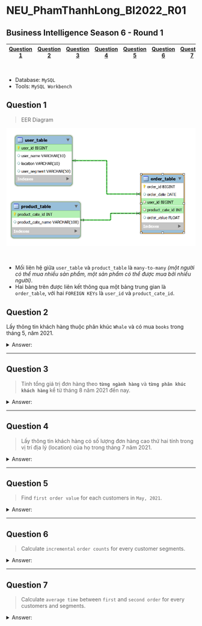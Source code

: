 # NEU_PhamThanhLong_BI2022_R01
## Business Intelligence Season 6 - Round 1

| [Question 1](#question-1) | [Question 2](#question-2) | [Question 3](#question-3) | [Question 4](#question-4) | [Question 5](#question-5) | [Question 6](#question-6) | [Question 7](#question-7) |
| :---: | :---: | :---: | :---: | :---: | :---: | :---: |
<br>

* Database: `MySQL`<br>
* Tools: `MySQL Workbench`

## Question 1
> EER Diagram

<p align="center">
	<img width="700" src="assets/db_diagram.png">
<p>
<br>

* Mối liên hệ giữa `user_table` và `product_table` là `many-to-many` _(một người có thể mua nhiều sản phẩm, một sản phẩm có thể được mua bởi nhiều người)_.
* Hai bảng trên được liên kết thông qua một bảng trung gian là `order_table`, với hai `FOREIGN KEYs` là `user_id` và `product_cate_id`.

## Question 2
Lấy thông tin khách hàng thuộc phân khúc `Whale` và có mua `books` trong tháng 5, năm 2021.

<details>
	<summary>Answer:</summary>

```sql
WITH m AS
	(SELECT *
	FROM order_table o
	LEFT JOIN product_table p USING(product_cate_id)
	LEFT JOIN user_table u USING(user_id))

SELECT
	user_id, user_name, location
FROM m
WHERE
	DATE_FORMAT(m.order_date, "%Y-%m") = "2021-05"
	AND m.product_cate_name = "books"
	AND m.user_segment = "Whale";
```

#### WITH clause
> `LEFT JOIN` three tables, with `order_table` on the most left.

#### WHERE clause
> Filter customers from `"Whale"` and buy `"books"` in June, 2021.
* `DATE_FORMAT()` converts all dates into "yyyy-mm".
* `AND` clause for conditions.

</details>

---
## Question 3
> Tính tổng giá trị đơn hàng theo **`từng ngành hàng`** và **`từng phân khúc khách hàng`** kể từ tháng 8 năm 2021 đến nay.

<details>
	<summary>Answer:</summary>

```sql
WITH m AS
	(SELECT *
	FROM order_table o
	LEFT JOIN product_table p USING(product_cate_id)
	LEFT JOIN user_table u USING(user_id))

SELECT
	m.product_cate_name, m.user_segment,
	SUM(m.order_value) as total_order_value
FROM m
WHERE m.order_date > "2021-08-01"
GROUP BY m.product_cate_name, m.user_segment;
```

#### WITH clause
> `LEFT JOIN` three tables, with `order_table` on the most left.

#### WHERE clause
> Filter data from August, 2021 till now.

#### GROUP BY clause
> Group by product categories and customer segments.

</details>

---
## Question 4
> Lấy thông tin khách hàng có số lượng đơn hàng cao thứ hai tính trong vị trí địa lý (location) của họ trong tháng 7 năm 2021.

<details>
	<summary>Answer:</summary>

```sql
WITH m AS
	(SELECT
		user_id, user_name, location,
		COUNT(user_id) AS order_counts
	FROM order_table_ext o
	LEFT JOIN user_table u USING(user_id)
	WHERE DATE_FORMAT(o.order_date, "%Y-%m") = "2021-07"
	GROUP BY user_id)
, t AS
	(SELECT
		*,
		DENSE_RANK() OVER(PARTITION BY location ORDER BY order_counts DESC) AS rnk
	FROM m)

SELECT user_id, user_name, location
FROM t
WHERE rnk = 2;
```

#### WITH clause
* `GROUP BY` user_id and calculate total `order_counts` for every customers.

	| user_id | user_name | location | order_counts |
	| :---: | :---: | :---: | :---: | 
	| 104 | D | HCM | 2 |
	| 105 | E | HN | 3 |
	| 101 | A | HCM | 3 |
	| 102 | B | HN | 2 |
	| 103 | C | DN | 1 |

* `DENSE_RANK()` windows function displays "location" as _windows_ and `ranks` every rows within their _windows_.

	| user_id | user_name | location | order_counts | rnk |
	| :---: | :---: | :---: | :---: | :---: |
	| 103 | C | DN | 1 | 1 |
	| 101 | A | HCM | 3 | 1 |
	| 104 | D | HCM | 2 | 2 |
	| 105 | E | HN | 2 | 1 |
	| 102 | B | HN | 1 | 2 |

#### Final WHERE clause
> Select customers with `rnk = 2`.
</details>

---
## Question 5
> Find `first order value` for each customers in `May, 2021`.

<details>
	<summary>Answer:</summary>

```sql
WITH m AS
	(SELECT
		u.user_id, u.user_name, o.order_value,
		ROW_NUMBER() OVER(PARTITION BY u.user_id ORDER BY order_date ASC) as rnk
	FROM order_table_ext o
	LEFT JOIN user_table u USING(user_id)
	WHERE DATE_FORMAT(o.order_date, "%Y-%m") = "2021-05")

SELECT
	user_id, user_name,
    order_value AS first_order_value
FROM m
WHERE m.rnk = 1;
```

#### WITH clause
> `ROW_NUMBER()` windows function:
* `ORDER BY` order_date.
* Add numbers to every `customer` partitions.

	| user_id | user_name | order_value | rnk |
	| :---: | :---: | :---: | :---: | 
	| 101 | A | 150000 | 1 |
	| 101 | A | 100000 | 2 |
	| 101 | A | 15000 | 3 |
	| 102 | B | 300000 | 1 |
	| 102 | B | 20000 | 2 |
	| 102 | B | 20000 | 3 |
	| 103 | C | 140000 | 1 |
	| 104 | D | 30000 | 1 |
	| 104 | D | 13000 | 2 |
	| 105 | E | 20000 | 1 |
	| 105 | E | 90000 | 2 |
	| 105 | E | 20000 | 3 |	

#### Final WHERE clause
> Select customers with `rnk = 1`.

</details>

---
## Question 6
> Calculate `incremental` `order counts` for every customer segments.

<details>
	<summary>Answer:</summary>

```sql
WITH m AS
	(SELECT *
	FROM order_table_ext
	LEFT JOIN user_table USING(user_id))

SELECT
	order_date, user_segment,
	COUNT(user_id) OVER(PARTITION BY user_segment ORDER BY order_date) AS running_total_orders
FROM m;
```

#### WITH clause
> `LEFT JOIN` `order_table` and `user_table`, with `order_table` on the most left.

#### SELECT clause
* `COUNT()` windows function counts `user_id` as the order counts.

* `PARTITION BY` divides rows into customer segments; `ORDER BY` order_date sorts dates from oldest to newest.

| order_date | user_segment | running_total_order |
| :---: | :---: | :---: |
| 2021-05-27 | Dolphin | 1 |
| 2021-07-01 | Dolphin | 2 |
| 2021-05-06 | Salon | 1 |
| 2021-08-10 | Salon | 2 |
| 2021-05-01 | Whale | 1 |
| 2021-07-06 | Whale | 2 |

</details>

---
## Question 7
> Calculate `average time` between `first` and `second order` for every customers and segments.

<details>
	<summary>Answer:</summary>

```sql
WITH m AS
	(SELECT
		*,
		ROW_NUMBER() OVER(PARTITION BY u.user_id ORDER BY o.order_date) AS order_rnk,
		LAG(order_date) OVER(PARTITION BY u.user_id) AS snd_order_date
	FROM order_table_ext o
	LEFT JOIN user_table u USING(user_id))
, t AS
	(SELECT
		*,
		order_date - snd_order_date AS date_diff
	FROM m
	WHERE order_rnk <=2 
		AND snd_order_date IS NOT NULL)
    
SELECT
	user_segment,
	AVG(date_diff) AS avg_date_diff
FROM t
GROUP BY user_segment;
```

#### WITH clause
* `ROW_NUMBER` windows function groups rows by `user_id` and adds numbers to select `first` and `second` later on.
* `LAG()` windows function also groups rows by `user_id` and displays current value with its previous value.

	| user_id | order_date | order_rnk | snd_order_date
	| :---: | :---: | :---: | :---: |
	| 101 | 2021-05-01 | 1 | NULL |
	| 101 | 2021-07-05 | 2 | 2021-05-01 |
	| 102 | 2021-05-06 | 1 | NULL |
	| 102 | 2021-08-10 | 2 | 2021-05-06 |
	| 103 | 2021-05-27 | 1 | NULL |
	| 103 | 2021-07-01 | 2 | 2021-05-27 |

#### Second WITH clause
> Filter out NULL rows and calculate `date_diff`.

#### Final SELECT clause
> Calculate `avg_date_diff`.

</details>
